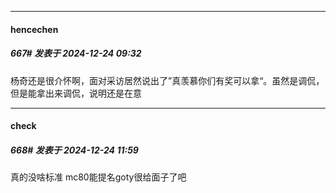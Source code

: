 ﻿
*****

####  hencechen  
##### 667#       发表于 2024-12-24 09:32

杨奇还是很介怀啊，面对采访居然说出了”真羡慕你们有奖可以拿“。虽然是调侃，但是能拿出来调侃，说明还是在意


*****

####  check  
##### 668#       发表于 2024-12-24 11:59

真的没啥标准 mc80能提名goty很给面子了吧

